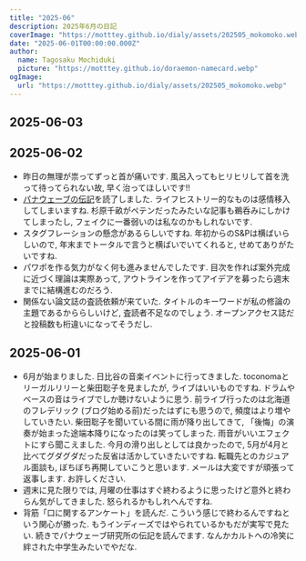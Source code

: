 ```yaml
---
title: "2025-06"
description: 2025年6月の日記
coverImage: "https://motttey.github.io/dialy/assets/202505_mokomoko.webp"
date: "2025-06-01T00:00:00.000Z"
author:
  name: Tagosaku Mochiduki
  picture: "https://motttey.github.io/doraemon-namecard.webp"
ogImage:
  url: "https://motttey.github.io/dialy/assets/202505_mokomoko.webp"
---
```


## 2025-06-03

## 2025-06-02
- 昨日の無理が祟ってずっと首が痛いです. 風呂入ってもヒリヒリして首を洗って待ってられない故, 早く治ってほしいです!!
- [パナウェーブの伝記](https://www.amazon.co.jp/dp/4846021653)を読了しました. ライフヒストリー的なものは感情移入してしまいますね. 杉原千畝がペテンだったみたいな記事も鵜呑みにしかけてしまったし, フェイクに一番弱いのは私なのかもしれないです. 
- スタグフレーションの懸念があるらしいですね. 年初からのS&Pは横ばいらしいので, 年末までトータルで言うと横ばいでいてくれると, せめてありがたいですね. 
- パワポを作る気力がなく何も進みませんでしたです. 目次を作れば案外完成に近づく理論は実際あって, アウトラインを作ってアイデアを募ったら週末までに結構進むのだろう. 
- 関係ない論文誌の査読依頼が来ていた. タイトルのキーワードが私の修論の主題であるかららしいけど, 査読者不足なのでしょう. オープンアクセス誌だと投稿数も桁違いになってそうだし. 

## 2025-06-01
- 6月が始まりました. 日比谷の音楽イベントに行ってきました. toconomaとリーガルリリーと柴田聡子を見ましたが, ライブはいいものですね. ドラムやベースの音はライブでしか聴けないように思う. 前ライブ行ったのは北海道のフレデリック (ブログ始める前)だったはずにも思うので, 頻度はより増やしていきたい. 柴田聡子を聞いている間に雨が降り出してきて, 「後悔」の演奏が始まった途端本降りになったのは笑ってしまった. 雨音がいいエフェクトにすら聞こえました. 今月の滑り出しとしては良かったので, 5月が4月と比べてグダグダだった反省は活かしていきたいですね. 転職先とのカジュアル面談も, ぼちぼち再開していこうと思います. メールは大変ですが頑張って返事します. お許しください. 
- 週末に見た限りでは, 月曜の仕事はすぐ終わるように思ったけど意外と終わらん気がしてきました. 怒られるかもしれへんですね.
- 背筋「口に関するアンケート」を読んだ. こういう感じで終わるんですねという関心が勝った. もうインディーズではやられているかもだが実写で見たい. 続きでパナウェーブ研究所の伝記を読んでます. なんかカルトへの冷笑に絆された中学生みたいでやだな. 
